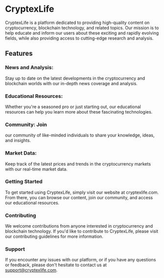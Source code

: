 # CryptexLife
CryptexLife is a platform dedicated to providing high-quality content on cryptocurrency, 
blockchain technology, and related topics. Our mission is to help educate and inform our users about these exciting and rapidly evolving fields, while also providing access to cutting-edge research and analysis.

## Features
### News and Analysis: 
Stay up to date on the latest developments in the cryptocurrency and blockchain worlds with our in-depth news coverage and analysis.

### Educational Resources: 
Whether you're a seasoned pro or just starting out, our educational resources can help you learn more about these fascinating technologies.

### Community: Join 
our community of like-minded individuals to share your knowledge, ideas, and insights.

### Market Data: 
Keep track of the latest prices and trends in the cryptocurrency markets with our real-time market data.

### Getting Started
To get started using CryptexLife, simply visit our website at cryptexlife.com. From there, you can browse our content, join our community, and access our educational resources.

### Contributing
We welcome contributions from anyone interested in cryptocurrency and blockchain technology. If you'd like to contribute to CryptexLife, please visit our contributing guidelines for more information.

### Support
If you encounter any issues with our platform, or if you have any questions or feedback, please don't hesitate to contact us at support@cryptexlife.com.
